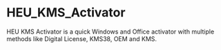# HEU_KMS_Activator
HEU KMS Activator is a quick Windows and Office activator with multiple methods like Digital License, KMS38, OEM and KMS. 
